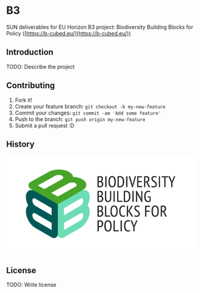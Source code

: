 # B3
SUN deliverables for EU Horizon B3 project: Biodiversity Building Blocks for Policy ([https://b-cubed.eu/](https://b-cubed.eu/))

## Introduction

TODO: Describe the project

## Contributing

1. Fork it!
2. Create your feature branch: `git checkout -b my-new-feature`
3. Commit your changes: `git commit -am 'Add some feature'`
4. Push to the branch: `git push origin my-new-feature`
5. Submit a pull request :D

## History

<picture>
 <source media="(prefers-color-scheme: light)" srcset="B3_logo_full.png">
 <img alt="b-cubed" src="B3_logo_full.png">
</picture>


## License

TODO: Write license
